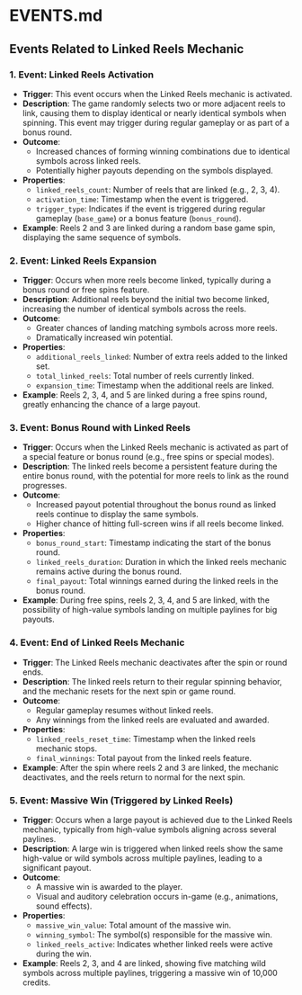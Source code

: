 # EVENTS.md

## Events Related to Linked Reels Mechanic

### 1. **Event: Linked Reels Activation**
   - **Trigger**: This event occurs when the Linked Reels mechanic is activated.
   - **Description**: The game randomly selects two or more adjacent reels to link, causing them to display identical or nearly identical symbols when spinning. This event may trigger during regular gameplay or as part of a bonus round.
   - **Outcome**: 
     - Increased chances of forming winning combinations due to identical symbols across linked reels.
     - Potentially higher payouts depending on the symbols displayed.
   - **Properties**:
     - `linked_reels_count`: Number of reels that are linked (e.g., 2, 3, 4).
     - `activation_time`: Timestamp when the event is triggered.
     - `trigger_type`: Indicates if the event is triggered during regular gameplay (`base_game`) or a bonus feature (`bonus_round`).
   - **Example**: Reels 2 and 3 are linked during a random base game spin, displaying the same sequence of symbols.

### 2. **Event: Linked Reels Expansion**
   - **Trigger**: Occurs when more reels become linked, typically during a bonus round or free spins feature.
   - **Description**: Additional reels beyond the initial two become linked, increasing the number of identical symbols across the reels.
   - **Outcome**:
     - Greater chances of landing matching symbols across more reels.
     - Dramatically increased win potential.
   - **Properties**:
     - `additional_reels_linked`: Number of extra reels added to the linked set.
     - `total_linked_reels`: Total number of reels currently linked.
     - `expansion_time`: Timestamp when the additional reels are linked.
   - **Example**: Reels 2, 3, 4, and 5 are linked during a free spins round, greatly enhancing the chance of a large payout.

### 3. **Event: Bonus Round with Linked Reels**
   - **Trigger**: Occurs when the Linked Reels mechanic is activated as part of a special feature or bonus round (e.g., free spins or special modes).
   - **Description**: The linked reels become a persistent feature during the entire bonus round, with the potential for more reels to link as the round progresses.
   - **Outcome**:
     - Increased payout potential throughout the bonus round as linked reels continue to display the same symbols.
     - Higher chance of hitting full-screen wins if all reels become linked.
   - **Properties**:
     - `bonus_round_start`: Timestamp indicating the start of the bonus round.
     - `linked_reels_duration`: Duration in which the linked reels mechanic remains active during the bonus round.
     - `final_payout`: Total winnings earned during the linked reels in the bonus round.
   - **Example**: During free spins, reels 2, 3, 4, and 5 are linked, with the possibility of high-value symbols landing on multiple paylines for big payouts.

### 4. **Event: End of Linked Reels Mechanic**
   - **Trigger**: The Linked Reels mechanic deactivates after the spin or round ends.
   - **Description**: The linked reels return to their regular spinning behavior, and the mechanic resets for the next spin or game round.
   - **Outcome**:
     - Regular gameplay resumes without linked reels.
     - Any winnings from the linked reels are evaluated and awarded.
   - **Properties**:
     - `linked_reels_reset_time`: Timestamp when the linked reels mechanic stops.
     - `final_winnings`: Total payout from the linked reels feature.
   - **Example**: After the spin where reels 2 and 3 are linked, the mechanic deactivates, and the reels return to normal for the next spin.

### 5. **Event: Massive Win (Triggered by Linked Reels)**
   - **Trigger**: Occurs when a large payout is achieved due to the Linked Reels mechanic, typically from high-value symbols aligning across several paylines.
   - **Description**: A large win is triggered when linked reels show the same high-value or wild symbols across multiple paylines, leading to a significant payout.
   - **Outcome**:
     - A massive win is awarded to the player.
     - Visual and auditory celebration occurs in-game (e.g., animations, sound effects).
   - **Properties**:
     - `massive_win_value`: Total amount of the massive win.
     - `winning_symbol`: The symbol(s) responsible for the massive win.
     - `linked_reels_active`: Indicates whether linked reels were active during the win.
   - **Example**: Reels 2, 3, and 4 are linked, showing five matching wild symbols across multiple paylines, triggering a massive win of 10,000 credits.
